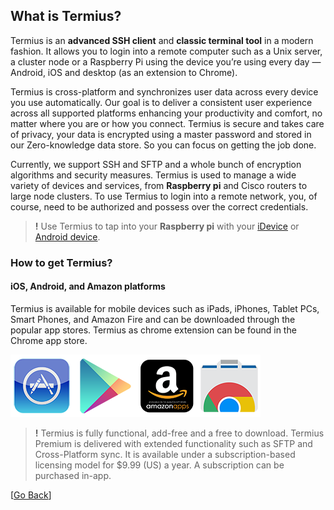 ## What is Termius?
Termius is an **advanced SSH client** and **classic terminal tool** in a modern fashion. It allows you to login into a remote computer such as a Unix server, a cluster node or a Raspberry Pi using the device you’re using every day — Android, iOS and desktop (as an extension to Chrome).

Termius is cross-platform and synchronizes user data across every device you use automatically. Our goal is to deliver a consistent user experience across all supported platforms enhancing your productivity and comfort, no matter where you are or how you connect. Termius is secure and takes care of privacy, your data is encrypted using a master password and stored in our Zero-knowledge data store. So you can focus on getting the job done.

Currently, we support SSH and SFTP and a whole bunch of encryption algorithms and security measures. Termius is used to manage a wide variety of devices and services, from **Raspberry pi** and Cisco routers to large node clusters. To use Termius to login into a remote network, you, of course, need to be authorized and possess over the correct credentials.

> **!** Use Termius to tap into your **Raspberry pi** with your [iDevice](https://www.raspberrypi.org/documentation/remote-access/ssh/ios.md) or [Android device](https://www.raspberrypi.org/documentation/remote-access/ssh/android.md).

### How to get Termius?
#### iOS, Android, and Amazon platforms

Termius is available for mobile devices such as iPads, iPhones, Tablet PCs, Smart Phones, and Amazon Fire and can be downloaded through the popular app stores. Termius as chrome extension can be found in the Chrome app store.

[![iTunes](../../.images/apple.png)](https://itunes.apple.com/us/app/server-auditor/id549039908)[![Google Play](../../.images/google.png)](https://play.google.com/store/apps/details?id=com.server.auditor.ssh.client)[![Amazon](../../.images/amazon.png)](https://www.amazon.com/serverauditor-SSH-client-shell-terminal/dp/B008PAGIGM/ref=sr_1_1?s=digital-text&ie=UTF8&qid=1469793430&sr=8-1&keywords=Termius)[![Chome](../../.images/chrome.png)](https://chrome.google.com/webstore/detail/serverauditor-ssh-client/fjcdjmmkgnkgihjnlbgcdamkadlkbmam)

> **!** Termius is fully functional, add-free and a free to download. Termius Premium is delivered with extended functionality such as SFTP and Cross-Platform sync. It is available under a subscription-based licensing model for $9.99 (US) a year. A subscription can be purchased in-app.

[[Go Back](README.md)]
